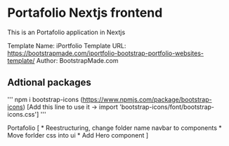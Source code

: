 # Portafolio Nextjs frontend

This is an Portafolio application in Nextjs

Template Name: iPortfolio
Template URL: https://bootstrapmade.com/iportfolio-bootstrap-portfolio-websites-template/
Author: BootstrapMade.com

## Adtional packages
'''
npm i bootstrap-icons (https://www.npmjs.com/package/bootstrap-icons) [Add this line to use it -> import 'bootstrap-icons/font/bootstrap-icons.css']
'''

Portafolio
[
	* Reestructuring, change folder name navbar to components
	*	Move forlder css into ui
	* Add Hero component
]